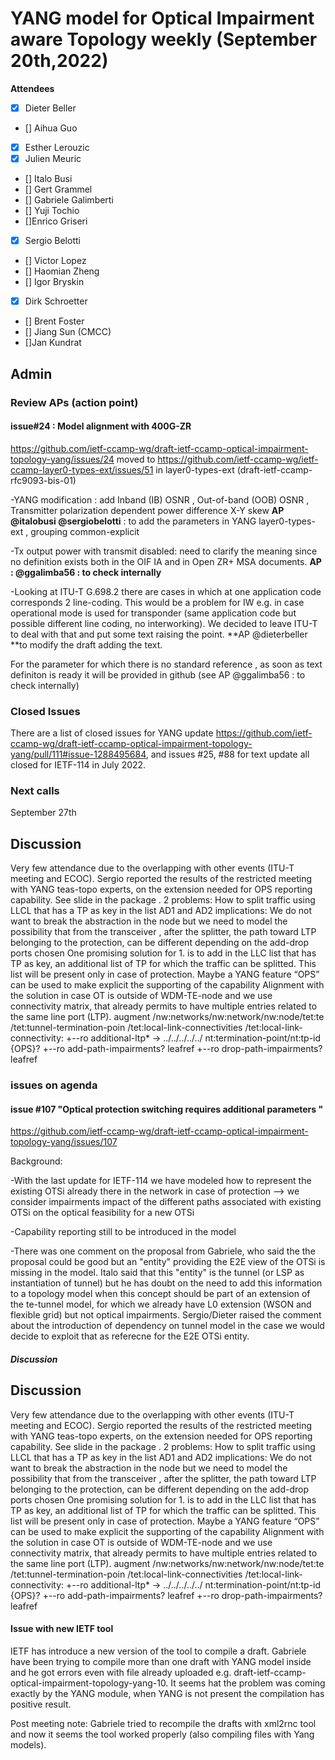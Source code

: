# YANG model for Optical Impairment aware Topology weekly (September 20th,2022)


****Attendees****
- [x] Dieter Beller
- [] Aihua Guo
- [x] Esther Lerouzic
- [x] Julien Meuric
- [] Italo Busi
- [] Gert Grammel
- [] Gabriele Galimberti 
- [] Yuji Tochio
- []Enrico Griseri
- [x] Sergio Belotti
- [] Victor Lopez
- [] Haomian Zheng
- [] Igor Bryskin
- [x] Dirk Schroetter
- [] Brent Foster
- [] Jiang Sun (CMCC)
- []Jan Kundrat

## Admin

### Review APs (action point) 



#### issue#24 : Model alignment with 400G-ZR
https://github.com/ietf-ccamp-wg/draft-ietf-ccamp-optical-impairment-topology-yang/issues/24
moved to https://github.com/ietf-ccamp-wg/ietf-ccamp-layer0-types-ext/issues/51
in layer0-types-ext (draft-ietf-ccamp-rfc9093-bis-01)

-YANG modification : add Inband (IB) OSNR , Out-of-band (OOB) OSNR , Transmitter polarization dependent power difference X-Y skew
**AP @italobusi @sergiobelotti** : to add the parameters in YANG layer0-types-ext , grouping common-explicit

-Tx output power with transmit disabled: need to clarify the meaning since no definition exists both in the OIF IA and in Open ZR+ MSA documents. 
**AP : @ggalimba56 : to check internally**

-Looking at ITU-T G.698.2 there are cases in which at one application code corresponds 2 line-coding. This would be a problem for IW e.g. in case operational mode is used for transponder (same application code but possible different line coding, no interworking).
We decided to leave ITU-T to deal with that and put some text raising the point. 
**AP @dieterbeller **to modify the draft adding the text.

For the parameter for which there is no standard reference , as soon as text definiton is ready it will be provided in github (see AP @ggalimba56 : to check internally)


### Closed Issues
There are a list of closed issues for YANG update https://github.com/ietf-ccamp-wg/draft-ietf-ccamp-optical-impairment-topology-yang/pull/111#issue-1288495684, and issues #25, #88 for text update all closed for IETF-114 in July 2022. 


### Next calls
September 27th 

## Discussion
Very few attendance due to the overlapping with other events (ITU-T meeting and ECOC).
Sergio reported the results of the restricted meeting with YANG teas-topo experts, on the extension needed for OPS reporting capability.
See slide in the package .
2 problems:
How to split traffic using LLCL that has a TP as key in the list
AD1 and AD2  implications: We do not want to break the abstraction in the node but we need to model the possibility that from the transceiver , after the splitter, the path toward LTP belonging to the protection, can be different depending on the add-drop ports chosen
One promising solution for 1. is to add in the LLC list that has TP as key, an additional list of TP for which the traffic can be splitted. This list will be present only in case of protection.
Maybe a YANG feature “OPS” can be used to make explicit the supporting of the capability
Alignment with the solution in case OT is outside of WDM-TE-node and we use connectivity matrix, that already permits to have multiple entries related to the same line port (LTP). 
augment     /nw:networks/nw:network/nw:node/tet:te
                            /tet:tunnel-termination-poin
                           /tet:local-link-connectivities
                          /tet:local-link-connectivity:
+--ro additional-ltp*     -> ../../../../../ nt:termination-point/nt:tp-id {OPS}?
+--ro add-path-impairments?    leafref
+--ro drop-path-impairments?   leafref


### issues on agenda


#### issue #107 "Optical protection switching requires additional parameters "
https://github.com/ietf-ccamp-wg/draft-ietf-ccamp-optical-impairment-topology-yang/issues/107

Background:

-With the last update for IETF-114 we have modeled how to represent the existing OTSi already there in the network in case of protection
--> we consider impairments impact of the different paths associated with existing OTSi on the optical feasibility for a new OTSi

-Capability reporting still to be introduced in the model

-There was one comment on the proposal from Gabriele, who said the the proposal could be good but an "entity" 
providing the E2E view of the OTSi is missing in the model.
Italo said that this "entity" is the tunnel (or LSP as instantiation of tunnel) 
but he has doubt on the need to add this information to a topology model when this concept should be part of an extension 
of the te-tunnel model, for which we already have L0 extension (WSON and flexible grid) but not optical impairments.
Sergio/Dieter raised the comment about the introduction of dependency on tunnel model in the case we would decide 
to exploit that as referecne for the E2E OTSi entity.

##### Discussion
## Discussion
Very few attendance due to the overlapping with other events (ITU-T meeting and ECOC).
Sergio reported the results of the restricted meeting with YANG teas-topo experts, on the extension needed for OPS reporting capability.
See slide in the package .
2 problems:
How to split traffic using LLCL that has a TP as key in the list
AD1 and AD2  implications: We do not want to break the abstraction in the node but we need to model the possibility that from the transceiver ,
after the splitter, the path toward LTP belonging to the protection, can be different depending on the add-drop ports chosen
One promising solution for 1. is to add in the LLC list that has TP as key, an additional list of TP for which the traffic can be splitted.
This list will be present only in case of protection.
Maybe a YANG feature “OPS” can be used to make explicit the supporting of the capability
Alignment with the solution in case OT is outside of WDM-TE-node and we use connectivity matrix, that already permits to have multiple entries
related to the same line port (LTP). 
augment     /nw:networks/nw:network/nw:node/tet:te
                            /tet:tunnel-termination-poin
                           /tet:local-link-connectivities
                          /tet:local-link-connectivity:
+--ro additional-ltp*     -> ../../../../../ nt:termination-point/nt:tp-id {OPS}?
+--ro add-path-impairments?    leafref
+--ro drop-path-impairments?   leafref

#### Issue with new IETF tool
IETF has introduce a new version of the tool to compile a draft.
Gabriele have been trying to compile more than one draft with YANG model inside and he got errors even with file already uploaded 
e.g. draft-ietf-ccamp-optical-impairment-topology-yang-10.
It seems hat the problem was coming exactly by the YANG module, when YANG is not present the compilation has positive result.

Post meeting note: Gabriele tried to recompile the drafts with xml2rnc tool and now it seems the tool worked properly
(also compiling files with Yang models).

